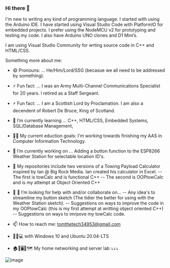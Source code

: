 ### Hi there 👋

<!--
**NewbRangerTom/NewbRangerTom** is a ✨ _special_ ✨ repository because its `README.md` (this file) appears on your GitHub profile.
This Bio is a work in progress.
-->

I'm new to writing any kind of programming language.
I started with using the Arduino IDE. I have started using Visual Studio Code with PlatformIO for embedded projects.
I prefer using the NodeMCU v2 for prototyping and testing my code. I also have Arduino UNO clones and D1 Mini’s.

I am using Visual Studio Community for wrting source code in C++ and HTML/CSS.

Something more about me:

- 😄 Pronouns: ... He/Him/Lord/SSG (becasue we all need to be addressed by something).
- ⚡ Fun fact: ... I was an Army Multi-Channel Communications Specialist for 20 years.  I retired as a Staff Sergeant.
- ⚡ Fun fact: ... I am a Scottish Lord by Proclamation.  I am also a decendent of Robert De Bruce, King of Scotland.

- 🌱 I’m currently learning ... C++, HTML/CSS, Embedded Systems, SQL/Database Management, 
- 👨‍🎓 My current eduction goals: I'm working towards finishing my AAS in Computer Information Technology.

- 🔭 I’m currently working on ... Adding a button function to the ESP8266 Weather Station for selectable location ID's.
- 🔭 My repositories include two versions of a Towing Payload Calculator inspired by Ian @ Big Rock Media.  Ian created his calculator in Excel.
      -- The first is towCalc and is functional C++
      -- The second is OOPtowCalc and is my attempt at Object Oriented C++

- 🤔 👯 I’m looking for help with and/or collaborate on...
      -- Any idea's to streamline my button sketch (The tidier the better for using with the Weather Station sketch).
      -- Suggestions on ways to improve the code in my OOPtowCalc (this is my first attempt at writting object oriented C++)
      -- Suggestions on ways to imrpove my towCalc code.

<!-- - 🎇 Ask me about ... -->
- 📫 How to reach me: tomthetech34953@gmail.com
- 🥾🥾💻 with Windows 10 and Ubuntu 20.04-LTS

- 🏠🏫🖥🔀🗺 My home networking and server lab ⤵⤵⤵

![image](https://user-images.githubusercontent.com/67010348/118681646-bbb03c80-b7cd-11eb-9cf8-714598a27d6c.png)
